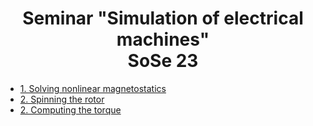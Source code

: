 
# <div align="center">Seminar "Simulation of electrical machines" <br> SoSe 23</div>

* [1. Solving nonlinear magnetostatics](https://github.com/radu-bogdan/SeminarEM/wiki/Solving-nonlinear-magnetostatics)
* [2. Spinning the rotor](https://github.com/radu-bogdan/SeminarEM/wiki/Spinning-the-rotor)
* [2. Computing the torque](https://github.com/radu-bogdan/SeminarEM/wiki/Torque-computation)
